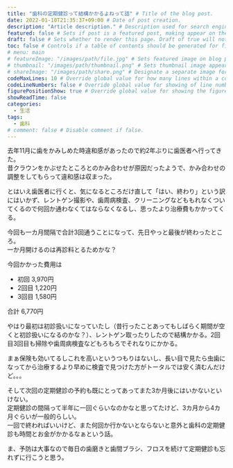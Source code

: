 ```yaml
---
title: "歯科の定期健診って結構かかるよねって話" # Title of the blog post.
date: 2022-01-10T21:35:37+09:00 # Date of post creation.
description: "Article description." # Description used for search engine.
featured: false # Sets if post is a featured post, making appear on the home page side bar.
draft: false # Sets whether to render this page. Draft of true will not be rendered.
toc: false # Controls if a table of contents should be generated for first-level links automatically.
# menu: main
# featureImage: "/images/path/file.jpg" # Sets featured image on blog post.
# thumbnail: "/images/path/thumbnail.png" # Sets thumbnail image appearing inside card on homepage.
# shareImage: "/images/path/share.png" # Designate a separate image for social media sharing.
codeMaxLines: 10 # Override global value for how many lines within a code block before auto-collapsing.
codeLineNumbers: false # Override global value for showing of line numbers within code block.
figurePositionShow: true # Override global value for showing the figure label.
showReadTime: false
categories:
  - 生活
tags:
  - 歯科
# comment: false # Disable comment if false.
---
```


去年11月に歯をかみしめた時違和感があったので約2年ぶりに歯医者へ行ってきた。  
昔クラウンをかぶせたところとのかみ合わせが原因だったようで、かみ合わせの調整をしてもらって違和感は収まった。  

とはいえ歯医者に行くと、気になるところだけ直して「はい、終わり」という訳にはいかず、レントゲン撮影や、歯周病検査、クリーニングなどももれなくついてくるので何回か通わなくてはならなくなるし、思ったより治療費もかかってくる。  

今回も一カ月間隔で合計3回通うことになって、先日やっと最後が終わったところ。  
一か月開けるのは再診料とるためかな？  

今回かかった費用は
- 初回 3,970円
- 2回目 1,220円
- 3回目 1,580円

合計 6,770円

やはり最初は初診扱いになっていたし（昔行ったことあってもしばらく期間が空くと初診扱いになるのかな？）、レントゲン取ったりしたので結構かかる。2回目3回目も掃除や歯周病検査などもろもろでそれなりにかかる。  

まぁ保険も効いてるしこれを高いというつもりはないし、長い目で見たら虫歯になってから治療するより早めに検査で見つけた方がトータルでは安く済むんだけど。。。  

そして次回の定期健診の予約も既にとってあってまた3か月後にはいかないといけない。  
定期健診の間隔って半年に一回ぐらいなのかなと思ってたけど、3カ月から4カ月ぐらいが一般的らしい。  
一回で終わればいいけど、また何回か行かないとならないと意外と歯科の定期健診も時間とお金がかかるなぁという話。  

ま、予防は大事なので毎日の歯磨きと歯間ブラシ、フロスを続けて定期健診も忘れずに行こうと思う。